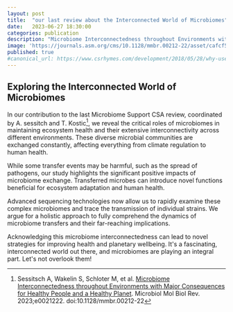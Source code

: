 ```yaml
---
layout: post
title:  "our last review about the Interconnected World of Microbiomes"
date:   2023-06-27 18:30:00
categories: publication
description: "Microbiome Interconnectedness throughout Environments with Major Consequences for Healthy People and a Healthy Planet"
image: 'https://journals.asm.org/cms/10.1128/mmbr.00212-22/asset/cafcf5bf-2ef7-40b9-9e7b-14487f58faa3/assets/images/large/mmbr.00212-22-f001.jpg'
published: true
#canonical_url: https://www.csrhymes.com/development/2018/05/28/why-use-a-static-site-generator.html
---
```


## Exploring the Interconnected World of Microbiomes

In our contribution to the last Microbiome Support CSA review, coordinated by A. sessitch and T. Kostic[^1], we reveal the critical roles of microbiomes in maintaining ecosystem health and their extensive interconnectivity across different environments. These diverse microbial communities are exchanged constantly, affecting everything from climate regulation to human health.

While some transfer events may be harmful, such as the spread of pathogens, our study highlights the significant positive impacts of microbiome exchange. Transferred microbes can introduce novel functions beneficial for ecosystem adaptation and human health.

Advanced sequencing technologies now allow us to rapidly examine these complex microbiomes and trace the transmission of individual strains. We argue for a holistic approach to fully comprehend the dynamics of microbiome transfers and their far-reaching implications.

Acknowledging this microbiome interconnectedness can lead to novel strategies for improving health and planetary wellbeing. It's a fascinating, interconnected world out there, and microbiomes are playing an integral part. Let's not overlook them!

[^1]: Sessitsch A, Wakelin S, Schloter M, et al. [Microbiome Interconnectedness throughout Environments with Major Consequences for Healthy People and a Healthy Planet](https://journals.asm.org/doi/10.1128/mmbr.00212-22). Microbiol Mol Biol Rev. 2023;e0021222. doi:10.1128/mmbr.00212-22
